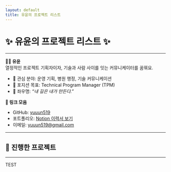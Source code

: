 ```yaml
---
layout: default
title: 유윤의 프로젝트 리스트
---
```


# ✨ 유윤의 프로젝트 리스트 ✨

---

**👩‍💻 유윤**  
열정적인 프로젝트 기획자이자, 기술과 사람 사이를 잇는 커뮤니케이터를 꿈꿔요.

- 📌 관심 분야: 운영 기획, 병원 행정, 기술 커뮤니케이션  
- 🎯 포지션 목표: Technical Program Manager (TPM)  
- 💬 좌우명: _“내 길은 내가 만든다.”_  

**🔗 링크 모음**  
- GitHub: [yuuun519](https://github.com/yuuun519)  
- 포트폴리오: [Notion 이력서 보기](https://notion.so/your-resume-link)  
- 이메일: yuuun519@gmail.com  

---

## 🔽 진행한 프로젝트

---
TEST